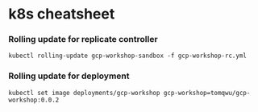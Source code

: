 # k8s cheatsheet

### Rolling update for replicate controller

```shell
kubectl rolling-update gcp-workshop-sandbox -f gcp-workshop-rc.yml
```

### Rolling update for deployment

```shell
kubectl set image deployments/gcp-workshop gcp-workshop=tomqwu/gcp-workshop:0.0.2
```
